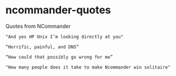 # ncommander-quotes
Quotes from NCommander

`"And yes HP Unix I’m looking directly at you"`

`“Horrific, painful, and DNS”`

`“How could that possibly go wrong for me”`

`"How many people does it take to make Ncommander win solitaire"`
